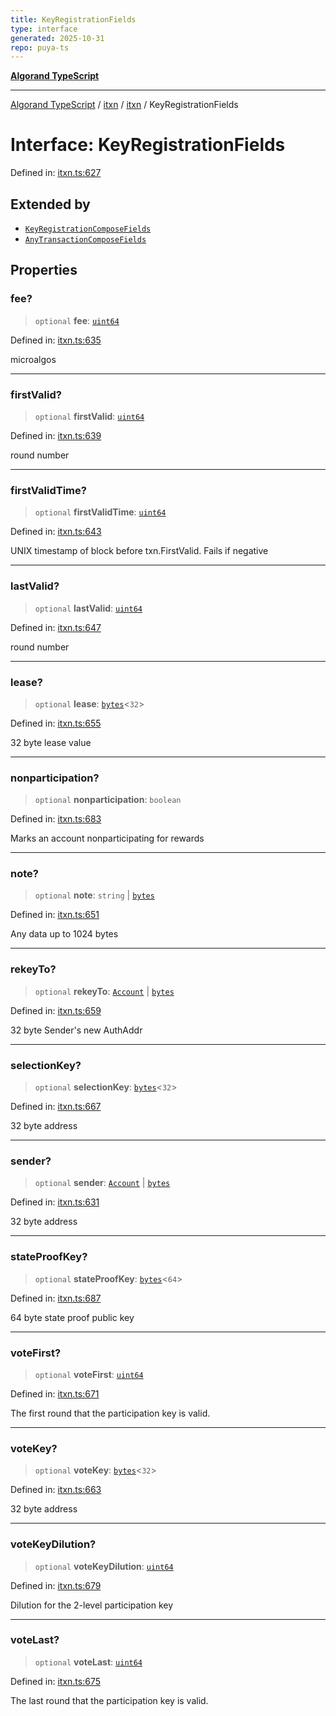 ```yaml
---
title: KeyRegistrationFields
type: interface
generated: 2025-10-31
repo: puya-ts
---
```

[**Algorand TypeScript**](../../../../README.md)

***

[Algorand TypeScript](../../../../modules.md) / [itxn](../../../README.md) / [itxn](../README.md) / KeyRegistrationFields

# Interface: KeyRegistrationFields

Defined in: [itxn.ts:627](https://github.com/algorandfoundation/puya-ts/blob/main/packages/algo-ts/src/itxn.ts#L627)

## Extended by

- [`KeyRegistrationComposeFields`](../../../../index/interfaces/KeyRegistrationComposeFields.md)
- [`AnyTransactionComposeFields`](../../../../index/interfaces/AnyTransactionComposeFields.md)

## Properties

### fee?

> `optional` **fee**: [`uint64`](../../../../index/type-aliases/uint64.md)

Defined in: [itxn.ts:635](https://github.com/algorandfoundation/puya-ts/blob/main/packages/algo-ts/src/itxn.ts#L635)

microalgos

***

### firstValid?

> `optional` **firstValid**: [`uint64`](../../../../index/type-aliases/uint64.md)

Defined in: [itxn.ts:639](https://github.com/algorandfoundation/puya-ts/blob/main/packages/algo-ts/src/itxn.ts#L639)

round number

***

### firstValidTime?

> `optional` **firstValidTime**: [`uint64`](../../../../index/type-aliases/uint64.md)

Defined in: [itxn.ts:643](https://github.com/algorandfoundation/puya-ts/blob/main/packages/algo-ts/src/itxn.ts#L643)

UNIX timestamp of block before txn.FirstValid. Fails if negative

***

### lastValid?

> `optional` **lastValid**: [`uint64`](../../../../index/type-aliases/uint64.md)

Defined in: [itxn.ts:647](https://github.com/algorandfoundation/puya-ts/blob/main/packages/algo-ts/src/itxn.ts#L647)

round number

***

### lease?

> `optional` **lease**: [`bytes`](../../../../index/type-aliases/bytes.md)\<`32`\>

Defined in: [itxn.ts:655](https://github.com/algorandfoundation/puya-ts/blob/main/packages/algo-ts/src/itxn.ts#L655)

32 byte lease value

***

### nonparticipation?

> `optional` **nonparticipation**: `boolean`

Defined in: [itxn.ts:683](https://github.com/algorandfoundation/puya-ts/blob/main/packages/algo-ts/src/itxn.ts#L683)

Marks an account nonparticipating for rewards

***

### note?

> `optional` **note**: `string` \| [`bytes`](../../../../index/type-aliases/bytes.md)

Defined in: [itxn.ts:651](https://github.com/algorandfoundation/puya-ts/blob/main/packages/algo-ts/src/itxn.ts#L651)

Any data up to 1024 bytes

***

### rekeyTo?

> `optional` **rekeyTo**: [`Account`](../../../../index/type-aliases/Account.md) \| [`bytes`](../../../../index/type-aliases/bytes.md)

Defined in: [itxn.ts:659](https://github.com/algorandfoundation/puya-ts/blob/main/packages/algo-ts/src/itxn.ts#L659)

32 byte Sender's new AuthAddr

***

### selectionKey?

> `optional` **selectionKey**: [`bytes`](../../../../index/type-aliases/bytes.md)\<`32`\>

Defined in: [itxn.ts:667](https://github.com/algorandfoundation/puya-ts/blob/main/packages/algo-ts/src/itxn.ts#L667)

32 byte address

***

### sender?

> `optional` **sender**: [`Account`](../../../../index/type-aliases/Account.md) \| [`bytes`](../../../../index/type-aliases/bytes.md)

Defined in: [itxn.ts:631](https://github.com/algorandfoundation/puya-ts/blob/main/packages/algo-ts/src/itxn.ts#L631)

32 byte address

***

### stateProofKey?

> `optional` **stateProofKey**: [`bytes`](../../../../index/type-aliases/bytes.md)\<`64`\>

Defined in: [itxn.ts:687](https://github.com/algorandfoundation/puya-ts/blob/main/packages/algo-ts/src/itxn.ts#L687)

64 byte state proof public key

***

### voteFirst?

> `optional` **voteFirst**: [`uint64`](../../../../index/type-aliases/uint64.md)

Defined in: [itxn.ts:671](https://github.com/algorandfoundation/puya-ts/blob/main/packages/algo-ts/src/itxn.ts#L671)

The first round that the participation key is valid.

***

### voteKey?

> `optional` **voteKey**: [`bytes`](../../../../index/type-aliases/bytes.md)\<`32`\>

Defined in: [itxn.ts:663](https://github.com/algorandfoundation/puya-ts/blob/main/packages/algo-ts/src/itxn.ts#L663)

32 byte address

***

### voteKeyDilution?

> `optional` **voteKeyDilution**: [`uint64`](../../../../index/type-aliases/uint64.md)

Defined in: [itxn.ts:679](https://github.com/algorandfoundation/puya-ts/blob/main/packages/algo-ts/src/itxn.ts#L679)

Dilution for the 2-level participation key

***

### voteLast?

> `optional` **voteLast**: [`uint64`](../../../../index/type-aliases/uint64.md)

Defined in: [itxn.ts:675](https://github.com/algorandfoundation/puya-ts/blob/main/packages/algo-ts/src/itxn.ts#L675)

The last round that the participation key is valid.
